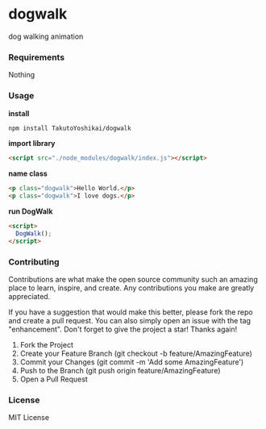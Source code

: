 # dogwalk
dog walking animation

### Requirements
Nothing

### Usage
**install**
```bash
npm install TakutoYoshikai/dogwalk
```

**import library**
```html
<script src="./node_modules/dogwalk/index.js"></script>
```

**name class**
```html
<p class="dogwalk">Hello World.</p>
<p class="dogwalk">I love dogs.</p>
```

**run DogWalk**
```html
<script>
  DogWalk();
</script>
```

### Contributing

Contributions are what make the open source community such an amazing place to learn, inspire, and create. Any contributions you make are greatly appreciated.

If you have a suggestion that would make this better, please fork the repo and create a pull request. You can also simply open an issue with the tag "enhancement". Don't forget to give the project a star! Thanks again!

1. Fork the Project
2. Create your Feature Branch (git checkout -b feature/AmazingFeature)
3. Commit your Changes (git commit -m 'Add some AmazingFeature')
4. Push to the Branch (git push origin feature/AmazingFeature)
5. Open a Pull Request

### License
MIT License
